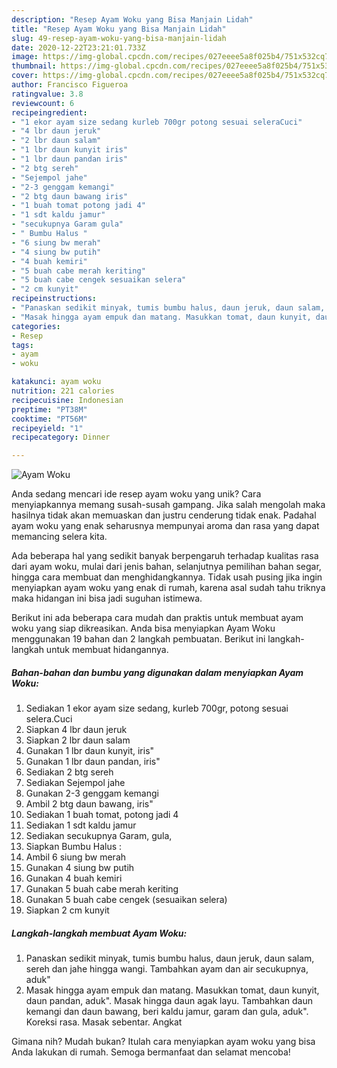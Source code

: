 ```yaml
---
description: "Resep Ayam Woku yang Bisa Manjain Lidah"
title: "Resep Ayam Woku yang Bisa Manjain Lidah"
slug: 49-resep-ayam-woku-yang-bisa-manjain-lidah
date: 2020-12-22T23:21:01.733Z
image: https://img-global.cpcdn.com/recipes/027eeee5a8f025b4/751x532cq70/ayam-woku-foto-resep-utama.jpg
thumbnail: https://img-global.cpcdn.com/recipes/027eeee5a8f025b4/751x532cq70/ayam-woku-foto-resep-utama.jpg
cover: https://img-global.cpcdn.com/recipes/027eeee5a8f025b4/751x532cq70/ayam-woku-foto-resep-utama.jpg
author: Francisco Figueroa
ratingvalue: 3.8
reviewcount: 6
recipeingredient:
- "1 ekor ayam size sedang kurleb 700gr potong sesuai seleraCuci"
- "4 lbr daun jeruk"
- "2 lbr daun salam"
- "1 lbr daun kunyit iris"
- "1 lbr daun pandan iris"
- "2 btg sereh"
- "Sejempol jahe"
- "2-3 genggam kemangi"
- "2 btg daun bawang iris"
- "1 buah tomat potong jadi 4"
- "1 sdt kaldu jamur"
- "secukupnya Garam gula"
- " Bumbu Halus "
- "6 siung bw merah"
- "4 siung bw putih"
- "4 buah kemiri"
- "5 buah cabe merah keriting"
- "5 buah cabe cengek sesuaikan selera"
- "2 cm kunyit"
recipeinstructions:
- "Panaskan sedikit minyak, tumis bumbu halus, daun jeruk, daun salam, sereh dan jahe hingga wangi. Tambahkan ayam dan air secukupnya, aduk&#34;"
- "Masak hingga ayam empuk dan matang. Masukkan tomat, daun kunyit, daun pandan, aduk&#34;. Masak hingga daun agak layu. Tambahkan daun kemangi dan daun bawang, beri kaldu jamur, garam dan gula, aduk&#34;. Koreksi rasa. Masak sebentar. Angkat"
categories:
- Resep
tags:
- ayam
- woku

katakunci: ayam woku 
nutrition: 221 calories
recipecuisine: Indonesian
preptime: "PT38M"
cooktime: "PT56M"
recipeyield: "1"
recipecategory: Dinner

---
```



![Ayam Woku](https://img-global.cpcdn.com/recipes/027eeee5a8f025b4/751x532cq70/ayam-woku-foto-resep-utama.jpg)

Anda sedang mencari ide resep ayam woku yang unik? Cara menyiapkannya memang susah-susah gampang. Jika salah mengolah maka hasilnya tidak akan memuaskan dan justru cenderung tidak enak. Padahal ayam woku yang enak seharusnya mempunyai aroma dan rasa yang dapat memancing selera kita.

Ada beberapa hal yang sedikit banyak berpengaruh terhadap kualitas rasa dari ayam woku, mulai dari jenis bahan, selanjutnya pemilihan bahan segar, hingga cara membuat dan menghidangkannya. Tidak usah pusing jika ingin menyiapkan ayam woku yang enak di rumah, karena asal sudah tahu triknya maka hidangan ini bisa jadi suguhan istimewa.




Berikut ini ada beberapa cara mudah dan praktis untuk membuat ayam woku yang siap dikreasikan. Anda bisa menyiapkan Ayam Woku menggunakan 19 bahan dan 2 langkah pembuatan. Berikut ini langkah-langkah untuk membuat hidangannya.

<!--inarticleads1-->

##### Bahan-bahan dan bumbu yang digunakan dalam menyiapkan Ayam Woku:

1. Sediakan 1 ekor ayam size sedang, kurleb 700gr, potong sesuai selera.Cuci
1. Siapkan 4 lbr daun jeruk
1. Siapkan 2 lbr daun salam
1. Gunakan 1 lbr daun kunyit, iris&#34;
1. Gunakan 1 lbr daun pandan, iris&#34;
1. Sediakan 2 btg sereh
1. Sediakan Sejempol jahe
1. Gunakan 2-3 genggam kemangi
1. Ambil 2 btg daun bawang, iris&#34;
1. Sediakan 1 buah tomat, potong jadi 4
1. Sediakan 1 sdt kaldu jamur
1. Sediakan secukupnya Garam, gula,
1. Siapkan  Bumbu Halus :
1. Ambil 6 siung bw merah
1. Gunakan 4 siung bw putih
1. Gunakan 4 buah kemiri
1. Gunakan 5 buah cabe merah keriting
1. Gunakan 5 buah cabe cengek (sesuaikan selera)
1. Siapkan 2 cm kunyit




<!--inarticleads2-->

##### Langkah-langkah membuat Ayam Woku:

1. Panaskan sedikit minyak, tumis bumbu halus, daun jeruk, daun salam, sereh dan jahe hingga wangi. Tambahkan ayam dan air secukupnya, aduk&#34;
1. Masak hingga ayam empuk dan matang. Masukkan tomat, daun kunyit, daun pandan, aduk&#34;. Masak hingga daun agak layu. Tambahkan daun kemangi dan daun bawang, beri kaldu jamur, garam dan gula, aduk&#34;. Koreksi rasa. Masak sebentar. Angkat




Gimana nih? Mudah bukan? Itulah cara menyiapkan ayam woku yang bisa Anda lakukan di rumah. Semoga bermanfaat dan selamat mencoba!
